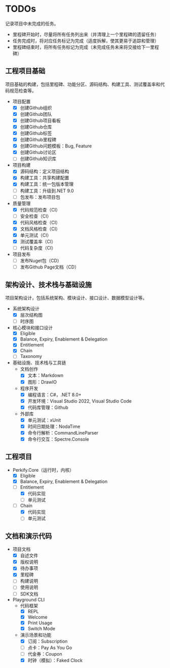﻿# TODOs

记录项目中未完成的任务。
- 里程碑开始时，尽量将所有任务列出来（并清理上一个里程碑的遗留任务）
- 任务完成时，将对应任务标记为完成（适度拆解，使其更易于追踪和管理）
- 里程碑结束时，将所有任务标记为完成（未完成任务未来将交接给下一里程碑）

## 工程项目基础

项目基础的构建，包括里程碑、功能分区、源码结构、构建工具、测试覆盖率和代码规范检查等。

- 项目配置
	- [x] 创建Github组织
	- [x] 创建Github团队
	- [x] 创建Github项目看板
	- [x] 创建Github仓库
	- [x] 创建Github标签
	- [x] 创建Github里程碑
	- [x] 创建Github问题模板：Bug, Feature
	- [x] 创建Github讨论区
	- [ ] 创建Github知识库

- 项目构建
	- [x] 源码结构：定义项目结构
	- [x] 构建工具：共享构建配置
	- [x] 构建工具：统一包版本管理
	- [ ] 构建工具：升级到.NET 9.0
	- [ ] 包发布：发布项目包

- 质量管理
	- [x] 代码规范检查（CI）
	- [ ] 安全检查（CI）
	- [x] 代码风格检查（CI）
	- [x] 文档风格检查（CI）
	- [x] 单元测试（CI）
	- [x] 测试覆盖率（CI）
	- [ ] 代码复杂度（CI）

- 项目发布
	- [ ] 发布Nuget包（CD）
	- [ ] 发布Github Page文档（CD）

## 架构设计、技术栈与基础设施

项目架构设计，包括系统架构、模块设计、接口设计、数据模型设计等。

- 系统架构设计
  - [x] 层次结构图
  - [ ] 时序图

- 核心模块和接口设计
  - [x] Eligible
  - [x] Balance, Expiry, Enablement & Delegation
  - [x] Entitlement
  - [x] Chain
  - [ ] Taxonomy

- 基础设施、技术栈与工具链
  - 文档创作
	- [x] 文本：Markdown
	- [x] 图形：DrawIO
  - 程序开发
    - [x] 编程语言：C#，.NET 8.0+
	- [x] 开发环境：Visual Studio 2022, Visual Studio Code
	- [x] 代码库管理：Github
  - 外部库
	- [x] 单元测试：xUnit
	- [x] 时间日期处理：NodaTime
	- [x] 命令行解析：CommandLineParser
	- [x] 命令行交互：Spectre.Console

## 工程项目

- Perkify.Core（运行时，内核）
  - [x] Eligible
  - [x] Balance, Expiry, Enablement & Delegation
  - [ ] Entitlement
    - [x] 代码实现
    - [ ] 单元测试
  - [ ] Chain
    - [x] 代码实现
    - [ ] 单元测试

## 文档和演示代码

- 项目文档
  - [x] 自述文件
  - [x] 版权说明
  - [x] 待办事项 
  - [x] 里程碑
  - [ ] 构建说明
  - [ ] 使用说明
  - [ ] SDK文档

- Playground CLI
  - 代码框架
	- [x] REPL
	- [x] Welcome
	- [x] Print Usage
	- [x] Switch Mode
  - 演示场景和功能
	- [x] 订阅：Subscription
	- [ ] 点卡：Pay As You Go
	- [ ] 代金券：Coupon
	- [x] 时钟（模拟）：Faked Clock
